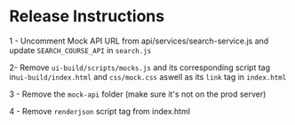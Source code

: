 # Release Instructions
1 - Uncomment Mock API URL from api/services/search-service.js and update `SEARCH_COURSE_API` in `search.js`

2- Remove `ui-build/scripts/mocks.js` and its corresponding script tag in`ui-build/index.html` and `css/mock.css` aswell as its `link` tag in `index.html`

3 - Remove the `mock-api` folder (make sure it's not on the prod server)

4 - Remove `renderjson` script tag from index.html
